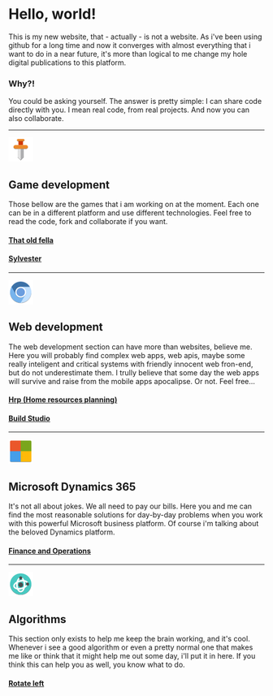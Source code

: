 # Hello, world!

This is my new website, that - actually - is not a website.
As i've been using github for a long time and now it converges with almost everything that i want to do in a near future, it's more than logical to me change my hole digital publications to this platform.

### Why?!

You could be asking yourself. The answer is pretty simple: I can share code directly with you. I mean real code, from real projects. And now you can also collaborate.

---

![](https://raw.githubusercontent.com/eduardomessias/eduardomessias.github.io/master/images/albion-online-icon.png)
## Game development
Those bellow are the games that i am working on at the moment. Each one can be in a different platform and use different technologies. Feel free to read the code, fork and collaborate if you want.
#### [That old fella](https://eduardomessias.github.io/game-development/that-old-fella)
#### [Sylvester](https://eduardomessias.github.io/game-development/sylvester)

---

![](https://raw.githubusercontent.com/eduardomessias/eduardomessias.github.io/master/images/chromium-browser-icon.png)
## Web development
The web development section can have more than websites, believe me. Here you will probably find complex web apps, web apis, maybe some really inteligent and critical systems with friendly innocent web fron-end, but do not underestimate them. I trully believe that some day the web apps will survive  and raise from the mobile apps apocalipse. Or not. Feel free...
#### [Hrp (Home resources planning)](https://eduardomessias.github.io/web-development/build-studio)
#### [Build Studio](https://eduardomessias.github.io/build-studio)

---

![](https://raw.githubusercontent.com/eduardomessias/eduardomessias.github.io/master/images/microsoft-icon.png)
## Microsoft Dynamics 365  
It's not all about jokes. We all need to pay our bills. Here you and me can find the most reasonable solutions for day-by-day problems when you work with this powerful Microsoft business platform. Of course i'm talking about the beloved Dynamics platform.
#### [Finance and Operations](https://eduardomessias.github.io/microsoft-dynamics-365/finance-and-operations/starting-point)

---

![](https://raw.githubusercontent.com/eduardomessias/eduardomessias.github.io/master/images/applications-science-icon.png)
## Algorithms
This section only exists to help me keep the brain working, and it's cool. Whenever i see a good algorithm or even a pretty normal one that makes me like or think that it might help me out some day, i'll put it in here. If you think this can help you as well, you know what to do.
#### [Rotate left](https://eduardomessias.github.io/web-development/hrp)
